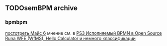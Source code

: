 ## TODOsemBPM archive
### bpmbpm
[постотреть Майс 6](https://t.me/bpmsru/1200) мнение см. в [PS3 Исполняемый BPMN в Open Source Runa WFE (WfMS). Hello Calculator и немного классификации](https://habr.com/ru/articles/866822/)
